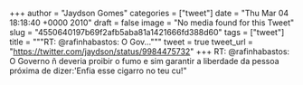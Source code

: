 
+++
author = "Jaydson Gomes"
categories = ["tweet"]
date = "Thu Mar 04 18:18:40 +0000 2010"
draft = false
image = "No media found for this Tweet"
slug = "4550640197b69f2afb5aba81a1421666fd388d60"
tags = ["tweet"]
title = """RT: @rafinhabastos: O Gov..."""
tweet = true
tweet_url = "https://twitter.com/jaydson/status/9984475732"
+++
RT: @rafinhabastos: O Governo ñ deveria proibir o fumo e sim garantir a liberdade da pessoa próxima de dizer:'Enfia esse cigarro no teu cu!"
